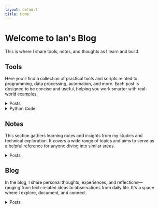 ```yaml
---
layout: default
title: Home
---
```


# Welcome to Ian's Blog
This is where I share tools, notes, and thoughts as I learn and build.

## Tools
Here you'll find a collection of practical tools and scripts related to programming, data processing, automation, and more. Each post is designed to be concise and useful, helping you work smarter with real-world examples.
<details>
  <summary>Posts</summary>
  <table>
    <thead>
      <tr>
        <th>Title</th>
        <th>Description</th>
      </tr>
    </thead>
    <tbody>
      <tr>
        <td><a href="https://liuian.github.io/Pages_Blog/en/tools/autohotkey">autohotkey</a></td>
        <td>Tips and scripts for using AutoHotkey to automate Windows workflows, including hotkeys and UI manipulation.</td>
      </tr>
      <tr>
        <td><a href="https://liuian.github.io/Pages_Blog/en/tools/docker">docker</a></td>
        <td>A basic introduction to Docker, helping you build and manage containerized applications.</td>
      </tr>
      <tr>
        <td><a href="https://liuian.github.io/Pages_Blog/en/tools/excel">excel</a></td>
        <td>Handy Excel VBA scripts for automating repetitive tasks and improving productivity.</td>
      </tr>
      <tr>
        <td><a href="https://liuian.github.io/Pages_Blog/en/tools/flowchart">flowchart</a></td>
        <td>Flowchart examples to help visualize programming logic and processes.</td>
      </tr>
      <tr>
        <td><a href="https://liuian.github.io/Pages_Blog/en/tools/gis_qgis_overpass">gis_qgis_overpass</a></td>
        <td>Tips for using QGIS and Overpass Turbo in geographic data processing and analysis.</td>
      </tr>
      <tr>
        <td><a href="https://liuian.github.io/Pages_Blog/en/tools/git">git</a></td>
        <td>A guide to basic Git commands and usage for effective version control.</td>
      </tr>
      <tr>
        <td><a href="https://liuian.github.io/Pages_Blog/en/tools/github_pages">github pages</a></td>
        <td>How to deploy static websites using GitHub Pages, including auto-generating a homepage from README.md.</td>
      </tr>
      <tr>
        <td><a href="https://liuian.github.io/Pages_Blog/en/tools/google_drive_desktop">google drive desktop</a></td>
        <td>Tips for using Google Drive desktop app and configuring sync settings.</td>
      </tr>
      <tr>
        <td><a href="https://liuian.github.io/Pages_Blog/en/tools/linux">linux</a></td>
        <td>Common Linux commands and usage tips for improving efficiency in daily work.</td>
      </tr>
      <tr>
        <td><a href="https://liuian.github.io/Pages_Blog/en/tools/markdown">markdown</a></td>
        <td>Markdown syntax and advanced techniques for writing well-formatted documents.</td>
      </tr>
      <tr>
        <td><a href="https://liuian.github.io/Pages_Blog/en/tools/marp">marp</a></td>
        <td>How to use Marp to convert Markdown into presentation slides.</td>
      </tr>
      <tr>
        <td><a href="https://liuian.github.io/Pages_Blog/en/tools/miniconda">miniconda</a></td>
        <td>Install and manage lightweight Python environments with Miniconda.</td>
      </tr>
      <tr>
        <td><a href="https://liuian.github.io/Pages_Blog/en/tools/notes">notes</a></td>
        <td>A collection of technical notes and learning reflections across multiple topics.</td>
      </tr>
      <tr>
        <td><a href="https://liuian.github.io/Pages_Blog/en/tools/python">python</a></td>
        <td>Exploring Python variable behavior and data passing in functions.</td>
      </tr>
      <tr>
        <td><a href="https://liuian.github.io/Pages_Blog/en/tools/redmine">redmine</a></td>
        <td>A quick guide to Redmine usage for project management and issue tracking.</td>
      </tr>
      <tr>
        <td><a href="https://liuian.github.io/Pages_Blog/en/tools/vscode">vscode</a></td>
        <td>Useful tips and extensions for boosting development efficiency in Visual Studio Code.</td>
      </tr>
      <tr>
        <td><a href="https://liuian.github.io/Pages_Blog/en/tools/whisper_audio_to_txt">whisper_audio_to_txt</a></td>
        <td>Using OpenAI’s Whisper model to transcribe audio into text.</td>
      </tr>
      <tr>
        <td><a href="https://liuian.github.io/Pages_Blog/en/tools/wins">wins</a></td>
        <td>Windows usage tips including virtualization settings and WSL installation guide.</td>
      </tr>
    </tbody>
  </table>
</details>

<details id="python-code">
  <summary>Python Code</summary>
  <table>
    <thead>
      <tr>
        <th>Title</th>
        <th>Description</th>
      </tr>
    </thead>
    <tbody>
      <tr>
        <td><a href="/en/tools/python_code/find_large_file">find_large_file</a></td>
        <td>Find large files on disk efficiently.</td>
      </tr>
      <tr>
        <td><a href="https://github.com/Liuian/Pages_Blog/tree/main/en/tools/python_code/merge_jpgs_pdfs">merge_jpgs_pdfs</a></td>
        <td>Merge JPGs and PDFs into a single document.</td>
      </tr>
      <tr>
        <td><a href="https://github.com/Liuian/Pages_Blog/tree/main/en/tools/python_code/paysdesfees">paysdesfees</a></td>
        <td>Image-to-PDF conversion and organization scripts.</td>
      </tr>
      <tr>
        <td><a href="https://github.com/Liuian/Pages_Blog/tree/main/en/tools/python_code/whisper_audio_to_txt">whisper_audio_to_txt</a></td>
        <td>Convert audio files into text using Whisper model.</td>
      </tr>
    </tbody>
  </table>
</details>

## Notes
This section gathers learning notes and insights from my studies and technical exploration. It covers a wide range of topics and aims to serve as a helpful reference for anyone diving into similar areas.
<details>
  <summary>Posts</summary>
  <table>
    <thead>
      <tr>
        <th>Title</th>
        <th>Description</th>
      </tr>
    </thead>
    <tbody>
      <tr>
        <td><a href="https://liuian.github.io/Pages_Blog/en/notes/neetcode/overview">Leetcode/Neetcode Practice</a></td>
        <td>My practice note about Leetcode/Neetcode.</td>
      </tr>
      <tr>
        <td><a href="https://liuian.github.io/Pages_Blog/en/notes/depth_first_search_in_python">depth_first_search_in_python</a></td>
        <td>How to implement DFS in Python and apply it to graph data structures.</td>
      </tr>
      <tr>
        <td><a href="https://liuian.github.io/Pages_Blog/en/notes/time_complexity">time_complexity</a></td>
        <td>An overview of time complexity concepts for evaluating algorithm efficiency.</td>
      </tr>
    </tbody>
  </table>
</details>


## Blog
In the blog, I share personal thoughts, experiences, and reflections—ranging from tech-related ideas to observations from daily life. It's a space where I explore, document, and connect.
<details>
  <summary>Posts</summary>
  <table>
    <thead>
      <tr>
        <th>Title</th>
        <th>Description</th>
      </tr>
    </thead>
    <tbody>
      <tr>
        <td><a href="https://liuian.github.io/Pages_Blog/en/blog/sleep-1">Sleep 1</a></td>
        <td>Reflections on the importance of sleep and personal experiences with improving sleep quality.</td>
      </tr>
      <tr>
        <td><a href="https://liuian.github.io/Pages_Blog/en/blog/sleep-2">Sleep 2</a></td>
        <td>A continuation exploring sleep habits and their impact on daily life.</td>
      </tr>
      <tr>
        <td><a href="https://liuian.github.io/Pages_Blog/en/blog/sleep-3">Sleep 3</a></td>
        <td>Final thoughts and practical advice from the sleep series.</td>
      </tr>
    </tbody>
  </table>
</details>